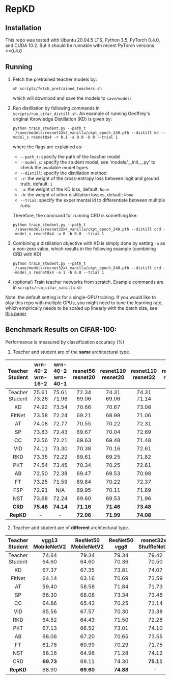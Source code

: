 # RepKD


## Installation

This repo was tested with Ubuntu 20.04.5 LTS, Python 3.5, PyTorch 0.4.0, and CUDA 10.2. But it should be runnable with recent PyTorch versions >=0.4.0

## Running

1. Fetch the pretrained teacher models by:

    ```
    sh scripts/fetch_pretrained_teachers.sh
    ```
   which will download and save the models to `save/models`
   
2. Run distillation by following commands in `scripts/run_cifar_distill.sh`. An example of running Geoffrey's original Knowledge Distillation (KD) is given by:

    ```
    python train_student.py --path_t ./save/models/resnet32x4_vanilla/ckpt_epoch_240.pth --distill kd --model_s resnet8x4 -r 0.1 -a 0.9 -b 0 --trial 1
    ```
    where the flags are explained as:
    - `--path_t`: specify the path of the teacher model
    - `--model_s`: specify the student model, see 'models/\_\_init\_\_.py' to check the available model types.
    - `--distill`: specify the distillation method
    - `-r`: the weight of the cross-entropy loss between logit and ground truth, default: `1`
    - `-a`: the weight of the KD loss, default: `None`
    - `-b`: the weight of other distillation losses, default: `None`
    - `--trial`: specify the experimental id to differentiate between multiple runs.
    
    Therefore, the command for running CRD is something like:
    ```
    python train_student.py --path_t ./save/models/resnet32x4_vanilla/ckpt_epoch_240.pth --distill crd --model_s resnet8x4 -a 0 -b 0.8 --trial 1
    ```
    
3. Combining a distillation objective with KD is simply done by setting `-a` as a non-zero value, which results in the following example (combining CRD with KD)
    ```
    python train_student.py --path_t ./save/models/resnet32x4_vanilla/ckpt_epoch_240.pth --distill crd --model_s resnet8x4 -a 1 -b 0.8 --trial 1     
    ```

4. (optional) Train teacher networks from scratch. Example commands are in `scripts/run_cifar_vanilla.sh`

Note: the default setting is for a single-GPU training. If you would like to play this repo with multiple GPUs, you might need to tune the learning rate, which empirically needs to be scaled up linearly with the batch size, see [this paper](https://arxiv.org/abs/1706.02677)

## Benchmark Results on CIFAR-100:

Performance is measured by classification accuracy (%)

1. Teacher and student are of the **same** architectural type.

| Teacher <br> Student | wrn-40-2 <br> wrn-16-2 | wrn-40-2 <br> wrn-40-1 | resnet56 <br> resnet20 | resnet110 <br> resnet20 | resnet110 <br> resnet32 | resnet32x4 <br> resnet8x4 | vgg13 <br> vgg8  |
|:--------------------:|:----------------------:|:----------------------:|:----------------------:|:-----------------------:|:-----------------------:|:-------------------------:|:----------------:|
| Teacher <br> Student |    75.61 <br> 73.26    |    75.61 <br> 71.98    |    72.34 <br> 69.06    |    74.31 <br> 69.06     |    74.31 <br> 71.14     |     79.42 <br> 72.50      | 74.64 <br> 70.36 |
|          KD          |         74.92          |         73.54          |         70.66          |          70.67          |          73.08          |           73.33           |      72.98       |
|        FitNet        |         73.58          |         72.24          |         69.21          |          68.99          |          71.06          |           73.50           |      71.02       |
|          AT          |         74.08          |         72.77          |         70.55          |          70.22          |          72.31          |           73.44           |      71.43       |
|          SP          |         73.83          |         72.43          |         69.67          |          70.04          |          72.69          |           72.94           |      72.68       |
|          CC          |         73.56          |         72.21          |         69.63          |          69.48          |          71.48          |           72.97           |      70.71       |
|         VID          |         74.11          |         73.30          |         70.38          |          70.16          |          72.61          |           73.09           |      71.23       |
|         RKD          |         73.35          |         72.22          |         69.61          |          69.25          |          71.82          |           71.90           |      71.48       |
|         PKT          |         74.54          |         73.45          |         70.34          |          70.25          |          72.61          |           73.64           |      72.88       |
|          AB          |         72.50          |         72.38          |         69.47          |          69.53          |          70.98          |           73.17           |      70.94       |
|          FT          |         73.25          |         71.59          |         69.84          |          70.22          |          72.37          |           72.86           |      70.58       |
|         FSP          |         72.91          |          N/A           |         69.95          |          70.11          |          71.89          |           72.62           |      70.23       |
|         NST          |         73.68          |         72.24          |         69.60          |          69.53          |          71.96          |           73.30           |      71.53       |
|       **CRD**        |       **75.48**        |       **74.14**        |       **71.16**        |        **71.46**        |        **73.48**        |         **75.51**         |    **73.94**     |
|    **RepKD**    |         **-**          |         **-**          |       **72.06**        |        **71.99**        |        **74.08**        |           **-**           |    **74.70**     |
2. Teacher and student are of **different** architectural type.

| Teacher <br> Student | vgg13 <br> MobileNetV2 | ResNet50 <br> MobileNetV2 | ResNet50 <br> vgg8 | resnet32x4 <br> ShuffleNetV1 | resnet32x4 <br> ShuffleNetV2 | wrn-40-2 <br> ShuffleNetV1 |
|:--------------------:|:----------------------:|:-------------------------:|:------------------:|:----------------------------:|:----------------------------:|:--------------------------:|
| Teacher <br> Student |    74.64 <br> 64.60    |     79.34 <br> 64.60      |  79.34 <br> 70.36  |       79.42 <br> 70.50       |       79.42 <br> 71.82       |      75.61 <br> 70.50      |
|          KD          |         67.37          |           67.35           |       73.81        |            74.07             |            74.45             |           74.83            |
|        FitNet        |         64.14          |           63.16           |       70.69        |            73.59             |            73.54             |           73.73            |
|          AT          |         59.40          |           58.58           |       71.84        |            71.73             |            72.73             |           73.32            |
|          SP          |         66.30          |           68.08           |       73.34        |            73.48             |            74.56             |           74.52            |
|          CC          |         64.86          |           65.43           |       70.25        |            71.14             |            71.29             |           71.38            |
|         VID          |         65.56          |           67.57           |       70.30        |            73.38             |            73.40             |           73.61            |
|         RKD          |         64.52          |           64.43           |       71.50        |            72.28             |            73.21             |           72.21            |
|         PKT          |         67.13          |           66.52           |       73.01        |            74.10             |            74.69             |           73.89            |
|          AB          |         66.06          |           67.20           |       70.65        |            73.55             |            74.31             |           73.34            |
|          FT          |         61.78          |           60.99           |       70.29        |            71.75             |            72.50             |           72.03            |
|         NST          |         58.16          |           64.96           |       71.28        |            74.12             |            74.68             |           74.89            |
|       CRD        |       **69.73**        |         69.11         |     74.30     |          **75.11**           |          **75.65**           |         **76.05**          |
|    **RepKD**    |       68.90        |         **69.60**         |     **74.88**      |            **-**             |            **-**             |           **-**            |




